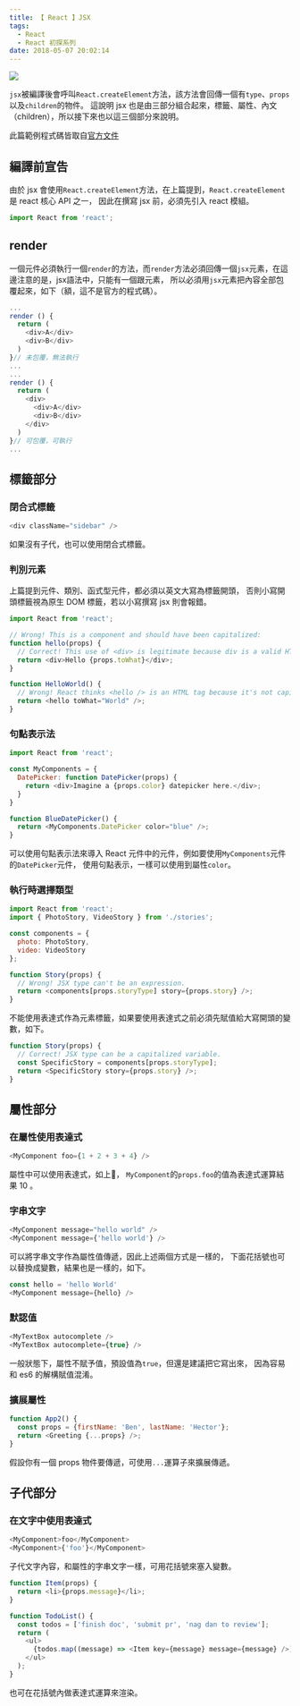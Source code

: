 ```yaml
---
title: 【 React 】JSX
tags:
  - React
  - React 初探系列
date: 2018-05-07 20:02:14
---
```

![](/img/react/react.png)

`jsx`被編譯後會呼叫`React.createElement`方法，該方法會回傳一個有`type`、`props`以及`children`的物件。
這說明 jsx 也是由三部分組合起來，標籤、屬性、內文（children），所以接下來也以這三個部分來說明。

此篇範例程式碼皆取自[官方文件](https://reactjs.org/docs/jsx-in-depth.html)

<!-- more -->

## 編譯前宣告

由於 jsx 會使用`React.createElement`方法，在上篇提到，`React.createElement`是 react 核心 API 之一，
因此在撰寫 jsx 前，必須先引入 react 模組。

```js
import React from 'react';
```

## render

一個元件必須執行一個`render`的方法，而`render`方法必須回傳一個`jsx`元素，在這邊注意的是，jsx語法中，只能有一個跟元素，
所以必須用`jsx`元素把內容全部包覆起來，如下（額，這不是官方的程式碼）。

```js
...
render () {
  return (
    <div>A</div>
    <div>B</div>
  )
}// 未包覆，無法執行
...
...
render () {
  return (
    <div>
      <div>A</div>
      <div>B</div>
    </div>
  )
}// 可包覆，可執行
...
```

## 標籤部分

### 閉合式標籤

```js
<div className="sidebar" />
```
如果沒有子代，也可以使用閉合式標籤。

### 判別元素

上篇提到元件、類別、函式型元件，都必須以英文大寫為標籤開頭，
否則小寫開頭標籤視為原生 DOM 標籤，若以小寫撰寫 jsx 則會報錯。

```js
import React from 'react';

// Wrong! This is a component and should have been capitalized:
function hello(props) {
  // Correct! This use of <div> is legitimate because div is a valid HTML tag:
  return <div>Hello {props.toWhat}</div>;
}

function HelloWorld() {
  // Wrong! React thinks <hello /> is an HTML tag because it's not capitalized:
  return <hello toWhat="World" />;
}
```

### 句點表示法

```js
import React from 'react';

const MyComponents = {
  DatePicker: function DatePicker(props) {
    return <div>Imagine a {props.color} datepicker here.</div>;
  }
}

function BlueDatePicker() {
  return <MyComponents.DatePicker color="blue" />;
}
```

可以使用句點表示法來導入 React 元件中的元件，例如要使用`MyComponents`元件的`DatePicker`元件，
使用句點表示，一樣可以使用到屬性`color`。

### 執行時選擇類型

```js
import React from 'react';
import { PhotoStory, VideoStory } from './stories';

const components = {
  photo: PhotoStory,
  video: VideoStory
};

function Story(props) {
  // Wrong! JSX type can't be an expression.
  return <components[props.storyType] story={props.story} />;
}
```

不能使用表達式作為元素標籤，如果要使用表達式之前必須先賦值給大寫開頭的變數，如下。

```js
function Story(props) {
  // Correct! JSX type can be a capitalized variable.
  const SpecificStory = components[props.storyType];
  return <SpecificStory story={props.story} />;
}
```


## 屬性部分

### 在屬性使用表達式
```js
<MyComponent foo={1 + 2 + 3 + 4} />
```
屬性中可以使用表達式，如上，
`MyComponent`的`props.foo`的值為表達式運算結果 10 。

### 字串文字

```js
<MyComponent message="hello world" />
<MyComponent message={'hello world'} />
```

可以將字串文字作為屬性值傳遞，因此上述兩個方式是一樣的，
下面花括號也可以替換成變數，結果也是一樣的，如下。

```js
const hello = 'hello World'
<MyComponent message={hello} />
```

### 默認值

```js
<MyTextBox autocomplete />
<MyTextBox autocomplete={true} />
```

一般狀態下，屬性不賦予值，預設值為`true`，但還是建議把它寫出來，
因為容易和 es6 的解構賦值混淆。

### 擴展屬性

```js
function App2() {
  const props = {firstName: 'Ben', lastName: 'Hector'};
  return <Greeting {...props} />;
}
```

假設你有一個 props 物件要傳遞，可使用`...`運算子來擴展傳遞。

## 子代部分

### 在文字中使用表達式

```js
<MyComponent>foo</MyComponent>
<MyComponent>{'foo'}</MyComponent>
```
子代文字內容，和屬性的字串文字一樣，可用花括號來塞入變數。

```js
function Item(props) {
  return <li>{props.message}</li>;
}

function TodoList() {
  const todos = ['finish doc', 'submit pr', 'nag dan to review'];
  return (
    <ul>
      {todos.map((message) => <Item key={message} message={message} />)}
    </ul>
  );
}
```

也可在花括號內做表達式運算來渲染。




